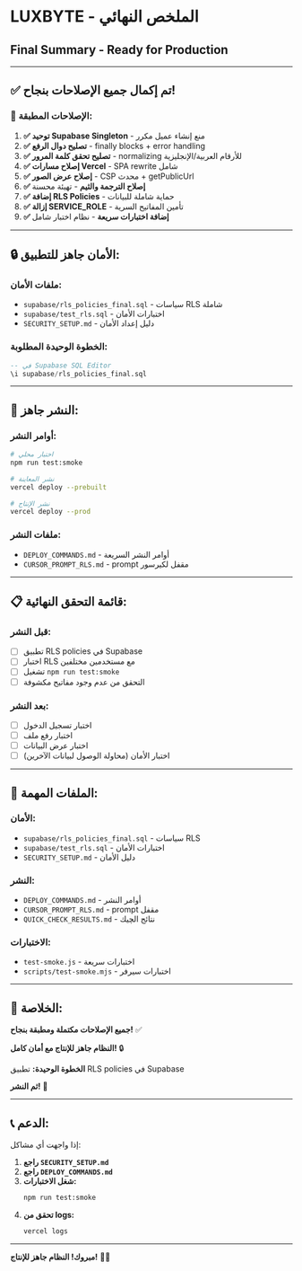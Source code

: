 # LUXBYTE - الملخص النهائي
## Final Summary - Ready for Production

---

## ✅ **تم إكمال جميع الإصلاحات بنجاح!**

### 🔧 **الإصلاحات المطبقة:**

1. **✅ توحيد Supabase Singleton** - منع إنشاء عميل مكرر
2. **✅ تصليح دوال الرفع** - finally blocks + error handling
3. **✅ تصليح تحقق كلمة المرور** - normalizing للأرقام العربية/الإنجليزية
4. **✅ إصلاح مسارات Vercel** - SPA rewrite شامل
5. **✅ إصلاح عرض الصور** - CSP محدث + getPublicUrl
6. **✅ إصلاح الترجمة والثيم** - تهيئة محسنة
7. **✅ إضافة RLS Policies** - حماية شاملة للبيانات
8. **✅ إزالة SERVICE_ROLE** - تأمين المفاتيح السرية
9. **✅ إضافة اختبارات سريعة** - نظام اختبار شامل

---

## 🔒 **الأمان جاهز للتطبيق:**

### **ملفات الأمان:**
- `supabase/rls_policies_final.sql` - سياسات RLS شاملة
- `supabase/test_rls.sql` - اختبارات الأمان
- `SECURITY_SETUP.md` - دليل إعداد الأمان

### **الخطوة الوحيدة المطلوبة:**
```sql
-- في Supabase SQL Editor
\i supabase/rls_policies_final.sql
```

---

## 🚀 **النشر جاهز:**

### **أوامر النشر:**
```bash
# اختبار محلي
npm run test:smoke

# نشر المعاينة
vercel deploy --prebuilt

# نشر الإنتاج
vercel deploy --prod
```

### **ملفات النشر:**
- `DEPLOY_COMMANDS.md` - أوامر النشر السريعة
- `CURSOR_PROMPT_RLS.md` - prompt مقفل لكيرسور

---

## 📋 **قائمة التحقق النهائية:**

### **قبل النشر:**
- [ ] تطبيق RLS policies في Supabase
- [ ] اختبار RLS مع مستخدمين مختلفين
- [ ] تشغيل `npm run test:smoke`
- [ ] التحقق من عدم وجود مفاتيح مكشوفة

### **بعد النشر:**
- [ ] اختبار تسجيل الدخول
- [ ] اختبار رفع ملف
- [ ] اختبار عرض البيانات
- [ ] اختبار الأمان (محاولة الوصول لبيانات الآخرين)

---

## 📁 **الملفات المهمة:**

### **الأمان:**
- `supabase/rls_policies_final.sql` - سياسات RLS
- `supabase/test_rls.sql` - اختبارات الأمان
- `SECURITY_SETUP.md` - دليل الأمان

### **النشر:**
- `DEPLOY_COMMANDS.md` - أوامر النشر
- `CURSOR_PROMPT_RLS.md` - prompt مقفل
- `QUICK_CHECK_RESULTS.md` - نتائج الچيك

### **الاختبارات:**
- `test-smoke.js` - اختبارات سريعة
- `scripts/test-smoke.mjs` - اختبارات سيرفر

---

## 🎯 **الخلاصة:**

**جميع الإصلاحات مكتملة ومطبقة بنجاح!** ✅

**النظام جاهز للإنتاج مع أمان كامل!** 🔒

**الخطوة الوحيدة:** تطبيق RLS policies في Supabase

**ثم النشر!** 🚀

---

## 📞 **الدعم:**

إذا واجهت أي مشاكل:

1. **راجع `SECURITY_SETUP.md`**
2. **راجع `DEPLOY_COMMANDS.md`**
3. **شغل الاختبارات:**
   ```bash
   npm run test:smoke
   ```
4. **تحقق من logs:**
   ```bash
   vercel logs
   ```

---

**مبروك! النظام جاهز للإنتاج!** 🎉🚀
